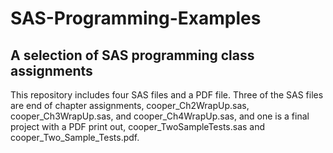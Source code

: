 # SAS-Programming-Examples
## A selection of SAS programming class assignments

This repository includes four SAS files and a PDF file. Three of the SAS files are end of chapter assignments, cooper_Ch2WrapUp.sas, cooper_Ch3WrapUp.sas, and cooper_Ch4WrapUp.sas, and one is a final project with a PDF print out, cooper_TwoSampleTests.sas and cooper_Two_Sample_Tests.pdf.
